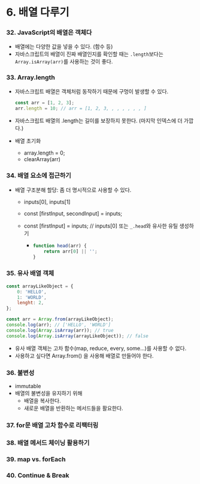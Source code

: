 # 6. 배열 다루기

### 32. JavaScript의 배열은 객체다

- 배열에는 다양한 값을 넣을 수 있다. (함수 등)
- 자바스크립트의 배열이 진짜 배열인지를 확인할 때는 `.length`보다는 `Array.isArray(arr)`를 사용하는 것이 좋다.

### 33. Array.length

- 자바스크립트 배열은 객체처럼 동작하기 때문에 구멍이 발생할 수 있다.

  ```javascript
  const arr = [1, 2, 3]; 
  arr.length = 10; // arr = [1, 2, 3, , , , , , , ]
  ```

- 자바스크립트 배열의 .length는 길이를 보장하지 못한다. (마지막 인덱스에 더 가깝다.)
- 배열 초기화
  - array.length = 0;
  - clearArray(arr)



### 34. 배열 요소에 접근하기

- 배열 구조분해 할당: 좀 더 명시적으로 사용할 수 있다.

  - inputs[0], inputs[1]

  - const [firstInput, secondInput] = inputs;

  - const [firstInput] = inputs; // inputs[0] 또는 `_.head`와 유사한 유틸 생성하기

    - ```javascript
      function head(arr) {
          return arr[0] || '';
      }
      ```



### 35. 유사 배열 객체

```javascript
const arrayLikeObject = {
    0: 'HELLO', 
    1: 'WORLD',
    lenght: 2,
};

const arr = Array.from(arrayLikeObject);
console.log(arr); // ['HELLO', 'WORLD']
console.log(Array.isArray(arr)); // true
console.log(Array.isArray(arrayLikeObject)); // false 
```

- 유사 배열 객체는 고차 함수(map, reduce, every, some...)를 사용할 수 없다.
- 사용하고 싶다면 Array.from() 을 사용해 배열로 만들어야 한다.



### 36. 불변성

- immutable
- 배열의 불변성을 유지하기 위해
  - 배열을 복사한다.
  - 새로운 배열을 반환하는 메서드들을 활요한다.



### 37. for문 배열 고차 함수로 리팩터링



### 38. 배열 메서드 체이닝 활용하기



### 39. map vs. forEach



### 40. Continue & Break

